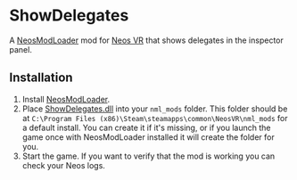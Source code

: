 # ShowDelegates

A [NeosModLoader](https://github.com/zkxs/NeosModLoader) mod for [Neos VR](https://neos.com/) that shows delegates in the inspector panel.

## Installation
1. Install [NeosModLoader](https://github.com/zkxs/NeosModLoader).
1. Place [ShowDelegates.dll](https://github.com/art0007i/ShowDelegates/releases/latest/download/ShowDelegates.dll) into your `nml_mods` folder. This folder should be at `C:\Program Files (x86)\Steam\steamapps\common\NeosVR\nml_mods` for a default install. You can create it if it's missing, or if you launch the game once with NeosModLoader installed it will create the folder for you.
1. Start the game. If you want to verify that the mod is working you can check your Neos logs.